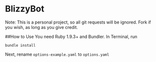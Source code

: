 BlizzyBot
=============
Note: This is a personal project, so all git requests will be ignored. Fork if you wish, as long as you give credit.

##How to Use
You need Ruby 1.9.3+ and Bundler.
In Terminal, run 
```
bundle install
```
Next, rename ```options-example.yaml``` to ```options.yaml```